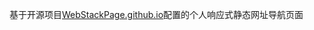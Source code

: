 基于开源项目[WebStackPage.github.io](https://github.com/WebStackPage/WebStackPage.github.io)配置的个人响应式静态网址导航页面